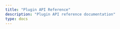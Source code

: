 ```yaml
---
title: "Plugin API Reference"
description: "Plugin API reference documentation"
type: docs
---
```

